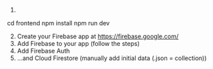 1. 
cd frontend
npm install
npm run dev

2. Create your Firebase app at https://firebase.google.com/
3. Add Firebase to your app (follow the steps)
4. Add Firebase Auth
5. ...and Cloud Firestore (manually add initial data (.json = collection))
